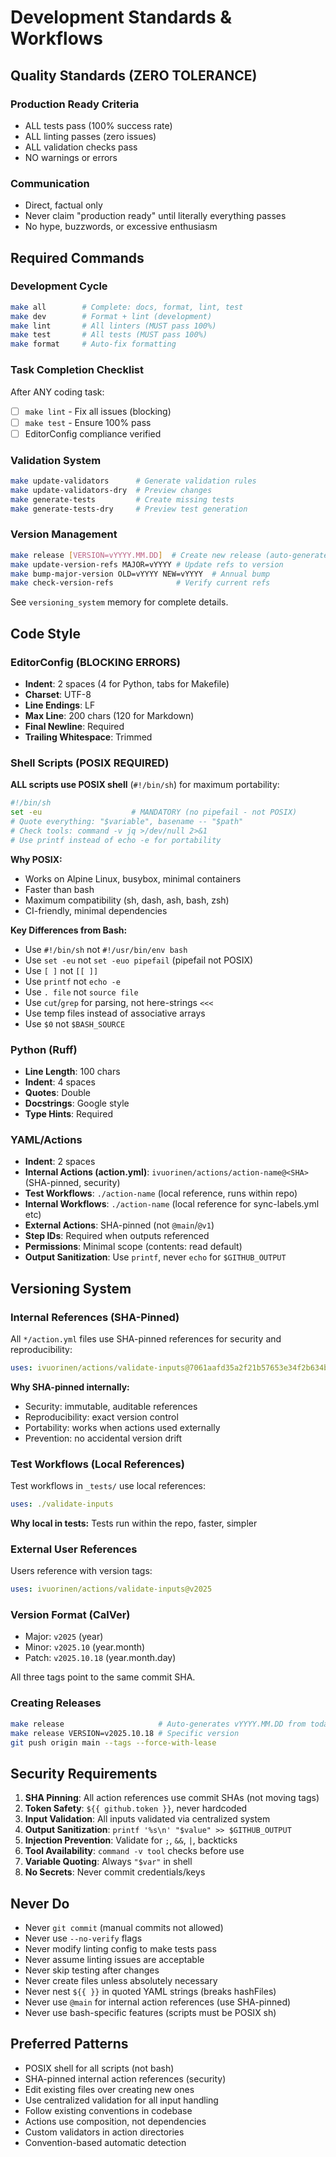 # Development Standards & Workflows

## Quality Standards (ZERO TOLERANCE)

### Production Ready Criteria

- ALL tests pass (100% success rate)
- ALL linting passes (zero issues)
- ALL validation checks pass
- NO warnings or errors

### Communication

- Direct, factual only
- Never claim "production ready" until literally everything passes
- No hype, buzzwords, or excessive enthusiasm

## Required Commands

### Development Cycle

```bash
make all        # Complete: docs, format, lint, test
make dev        # Format + lint (development)
make lint       # All linters (MUST pass 100%)
make test       # All tests (MUST pass 100%)
make format     # Auto-fix formatting
```

### Task Completion Checklist

After ANY coding task:

- [ ] `make lint` - Fix all issues (blocking)
- [ ] `make test` - Ensure 100% pass
- [ ] EditorConfig compliance verified

### Validation System

```bash
make update-validators      # Generate validation rules
make update-validators-dry  # Preview changes
make generate-tests         # Create missing tests
make generate-tests-dry     # Preview test generation
```

### Version Management

```bash
make release [VERSION=vYYYY.MM.DD]  # Create new release (auto-generates version from date if omitted)
make update-version-refs MAJOR=vYYYY # Update refs to version
make bump-major-version OLD=vYYYY NEW=vYYYY  # Annual bump
make check-version-refs              # Verify current refs
```

See `versioning_system` memory for complete details.

## Code Style

### EditorConfig (BLOCKING ERRORS)

- **Indent**: 2 spaces (4 for Python, tabs for Makefile)
- **Charset**: UTF-8
- **Line Endings**: LF
- **Max Line**: 200 chars (120 for Markdown)
- **Final Newline**: Required
- **Trailing Whitespace**: Trimmed

### Shell Scripts (POSIX REQUIRED)

**ALL scripts use POSIX shell** (`#!/bin/sh`) for maximum portability:

```bash
#!/bin/sh
set -eu                    # MANDATORY (no pipefail - not POSIX)
# Quote everything: "$variable", basename -- "$path"
# Check tools: command -v jq >/dev/null 2>&1
# Use printf instead of echo -e for portability
```

**Why POSIX:**

- Works on Alpine Linux, busybox, minimal containers
- Faster than bash
- Maximum compatibility (sh, dash, ash, bash, zsh)
- CI-friendly, minimal dependencies

**Key Differences from Bash:**

- Use `#!/bin/sh` not `#!/usr/bin/env bash`
- Use `set -eu` not `set -euo pipefail` (pipefail not POSIX)
- Use `[ ]` not `[[ ]]`
- Use `printf` not `echo -e`
- Use `. file` not `source file`
- Use `cut`/`grep` for parsing, not here-strings `<<<`
- Use temp files instead of associative arrays
- Use `$0` not `$BASH_SOURCE`

### Python (Ruff)

- **Line Length**: 100 chars
- **Indent**: 4 spaces
- **Quotes**: Double
- **Docstrings**: Google style
- **Type Hints**: Required

### YAML/Actions

- **Indent**: 2 spaces
- **Internal Actions (action.yml)**: `ivuorinen/actions/action-name@<SHA>` (SHA-pinned, security)
- **Test Workflows**: `./action-name` (local reference, runs within repo)
- **Internal Workflows**: `./action-name` (local reference for sync-labels.yml etc)
- **External Actions**: SHA-pinned (not `@main`/`@v1`)
- **Step IDs**: Required when outputs referenced
- **Permissions**: Minimal scope (contents: read default)
- **Output Sanitization**: Use `printf`, never `echo` for `$GITHUB_OUTPUT`

## Versioning System

### Internal References (SHA-Pinned)

All `*/action.yml` files use SHA-pinned references for security and reproducibility:

```yaml
uses: ivuorinen/actions/validate-inputs@7061aafd35a2f21b57653e34f2b634b2a19334a9
```

**Why SHA-pinned internally:**

- Security: immutable, auditable references
- Reproducibility: exact version control
- Portability: works when actions used externally
- Prevention: no accidental version drift

### Test Workflows (Local References)

Test workflows in `_tests/` use local references:

```yaml
uses: ./validate-inputs
```

**Why local in tests:** Tests run within the repo, faster, simpler

### External User References

Users reference with version tags:

```yaml
uses: ivuorinen/actions/validate-inputs@v2025
```

### Version Format (CalVer)

- Major: `v2025` (year)
- Minor: `v2025.10` (year.month)
- Patch: `v2025.10.18` (year.month.day)

All three tags point to the same commit SHA.

### Creating Releases

```bash
make release                     # Auto-generates vYYYY.MM.DD from today's date
make release VERSION=v2025.10.18 # Specific version
git push origin main --tags --force-with-lease
```

## Security Requirements

1. **SHA Pinning**: All action references use commit SHAs (not moving tags)
2. **Token Safety**: `${{ github.token }}`, never hardcoded
3. **Input Validation**: All inputs validated via centralized system
4. **Output Sanitization**: `printf '%s\n' "$value" >> $GITHUB_OUTPUT`
5. **Injection Prevention**: Validate for `;`, `&&`, `|`, backticks
6. **Tool Availability**: `command -v tool` checks before use
7. **Variable Quoting**: Always `"$var"` in shell
8. **No Secrets**: Never commit credentials/keys

## Never Do

- Never `git commit` (manual commits not allowed)
- Never use `--no-verify` flags
- Never modify linting config to make tests pass
- Never assume linting issues are acceptable
- Never skip testing after changes
- Never create files unless absolutely necessary
- Never nest `${{ }}` in quoted YAML strings (breaks hashFiles)
- Never use `@main` for internal action references (use SHA-pinned)
- Never use bash-specific features (scripts must be POSIX sh)

## Preferred Patterns

- POSIX shell for all scripts (not bash)
- SHA-pinned internal action references (security)
- Edit existing files over creating new ones
- Use centralized validation for all input handling
- Follow existing conventions in codebase
- Actions use composition, not dependencies
- Custom validators in action directories
- Convention-based automatic detection
